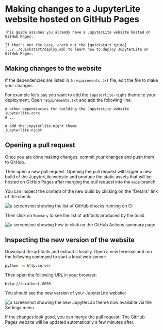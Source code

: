 # Making changes to a JupyterLite website hosted on GitHub Pages

```{note}
This guide assumes you already have a JupyterLite website hosted on GitHub Pages.

If that's not the case, check out the [quickstart guide](../../quickstart/deploy.md) to learn how to deploy JupyterLite on GitHub Pages.
```

## Making changes to the website

If the dependencies are listed in a `requirements.txt` file, edit the file to make your
changes.

For example let's say you want to add the `jupyterlite-night` theme to your deployment.
Open `requirements.txt` and add the following line:

```text
# other dependencies for building the JupyterLite website
jupyterlite-core
# ...

# add the jupyterlite-night theme
jupyterlite-night
```

## Opening a pull request

Once you are done making changes, commit your changes and push them to GitHub.

Then open a new pull request. Opening the pull request will trigger a new build of the
JupyterLite website and produce the static assets that will be hosted on GitHub Pages
after merging the pull request into the `main` branch.

You can inspect the content of the new build by clicking on the "Details" link of the
check:

![a screenshot showing the list of GitHub checks running on CI](https://user-images.githubusercontent.com/591645/226565410-8d83cc0f-9929-4620-ae57-815482ada5e5.png)

Then click on `Summary` to see the list of artifacts produced by the build:

![a screenshot showing how to click on the GitHub Actions summary page](https://user-images.githubusercontent.com/591645/226567521-c46d1dfe-dbd7-4f70-acd8-5df3030ed636.png)

## Inspecting the new version of the website

Download the artifacts and extract it locally. Open a new terminal and run the following
command to start a local web server:

```bash
python -m http.server
```

Then open the following URL in your browser:

```text
http://localhost:8000
```

You should see the new version of your JupyterLite website:

![a screenshot showing the new JupyterLab theme now available via the Settings menu](https://user-images.githubusercontent.com/591645/226567988-dbfafffb-c4f9-4319-9687-46befcd0dbf6.png)

If the changes look good, you can merge the pull request. The GitHub Pages website will
be updated automatically a few minutes after.
